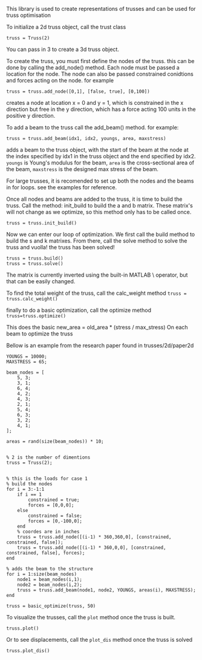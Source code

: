 This library is used to create representations of trusses and can be used for truss optimisation

To initialize a 2d truss object, call the trust class
```
truss = Truss(2)
```
You can pass in 3 to create a 3d truss object.

To create the truss, you must first define the nodes of the truss. this can be done by calling the add_node() method. Each node must be passed a location for the node. The node can also be passed constrained conidtions and forces acting on the node.
for example 
```
truss = truss.add_node([0,1], [false, true], [0,100])
```
creates a node at location x = 0 and y = 1, which is constrained in the x direction but free in the y direction, which has a force acting 100 units in the positive y direction.

To add a beam to the truss call the add_beam() method.
for example:
```
truss = truss.add_beam(idx1, idx2, youngs, area, maxstress)
```
adds a beam to the truss object, with the start of the beam at the node at the index specified by idx1 in the truss object and the end specified by idx2. `youngs` is Young's modulus for the beam, `area` is the cross-sectional area of the beam, `maxstress` is the designed max stress of the beam.

For large trusses, it is recomended to set up both the nodes and the beams in for loops. see the examples for reference.

Once all nodes and beams are added to the truss, it is time to build the truss.
Call the method: init_build to build the a and b matrix. These matrix's will not change as we optimize, so this method only has to be called once.
```
truss = truss.init_build()
```

Now we can enter our loop of optimization. We first call the build method to build the s and k matrixes. From there, call the solve method to solve the truss and vuolla! the truss has been solved!

```
truss = truss.build()
truss = truss.solve()
```

The matrix is currently inverted using the built-in MATLAB \ operator, but that can be easily changed.

To find the total weight of the truss, call the calc_weight method
```truss = truss.calc_weight()```

finally to do a basic optimization, call the optimize method
```truss=truss.optimize()```

This does the basic 
    new_area = old_area * (stress / max_stress)
On each beam to optimize the truss 

Bellow is an example from the research paper found in trusses/2d/paper2d
```
YOUNGS = 10000;
MAXSTRESS = 65;

beam_nodes = [
    5, 3;
    3, 1;
    6, 4;
    4, 2;
    4, 3;
    2, 1;
    5, 4;
    6, 3;
    3, 2;
    4, 1;
];

areas = rand(size(beam_nodes)) * 10;


% 2 is the number of dimentions
truss = Truss(2);


% this is the loads for case 1
% build the nodes
for i = 3:-1:1
    if i == 1
        constrained = true;
        forces = [0,0,0];
    else
        constrained = false;
        forces = [0,-100,0];
    end
    % coordes are in inches
    truss = truss.add_node([(i-1) * 360,360,0], [constrained, constrained, false]);
    truss = truss.add_node([(i-1) * 360,0,0], [constrained, constrained, false], forces);
end

% adds the beam to the structure
for i = 1:size(beam_nodes)
    node1 = beam_nodes(i,1);
    node2 = beam_nodes(i,2);
    truss = truss.add_beam(node1, node2, YOUNGS, areas(i), MAXSTRESS);
end

truss = basic_optimize(truss, 50)
```

To visualize the trusses, call the `plot` method once the truss is built.
```
truss.plot()
```

Or to see displacements, call the `plot_dis` method once the truss is solved
```
truss.plot_dis()
```
